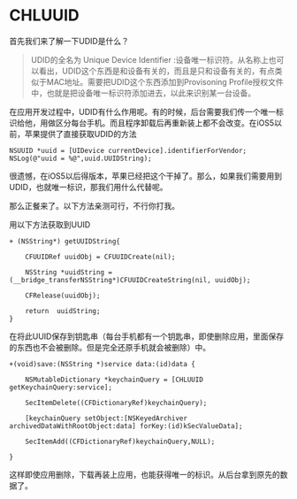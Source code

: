 # CHLUUID
首先我们来了解一下UDID是什么？

> UDID的全名为 Unique Device Identifier :设备唯一标识符。从名称上也可以看出，UDID这个东西是和设备有关的，而且是只和设备有关的，有点类似于MAC地址。需要把UDID这个东西添加到Provisoning Profile授权文件中，也就是把设备唯一标识符添加进去，以此来识别某一台设备。

在应用开发过程中，UDID有什么作用呢。有的时候，后台需要我们传一个唯一标识给他，用做区分每台手机。而且程序卸载后再重新装上都不会改变。在iOS5以前，苹果提供了直接获取UDID的方法

```
NSUUID *uuid = [UIDevice currentDevice].identifierForVendor;                                                   
NSLog(@"uuid = %@",uuid.UUIDString);
```

很遗憾，在iOS5以后得版本，苹果已经把这个干掉了。那么，如果我们需要用到UDID，也就唯一标识，那我们用什么代替呢。

那么正餐来了。以下方法亲测可行，不行你打我。


用以下方法获取到UUID

```
+ (NSString*) getUUIDString{

    CFUUIDRef uuidObj = CFUUIDCreate(nil);

    NSString *uuidString = (__bridge_transferNSString*)CFUUIDCreateString(nil, uuidObj);

    CFRelease(uuidObj);

    return  uuidString;
}
```
在将此UUID保存到钥匙串（每台手机都有一个钥匙串，即使删除应用，里面保存的东西也不会被删除。但是完全还原手机就会被删除）中。

```
+(void)save:(NSString *)service data:(id)data {

    NSMutableDictionary *keychainQuery = [CHLUUID getKeychainQuery:service];

    SecItemDelete((CFDictionaryRef)keychainQuery);

    [keychainQuery setObject:[NSKeyedArchiver archivedDataWithRootObject:data] forKey:(id)kSecValueData];

    SecItemAdd((CFDictionaryRef)keychainQuery,NULL);

}
```
这样即使应用删除，下载再装上应用，也能获得唯一的标识。从后台拿到原先的数据了。
